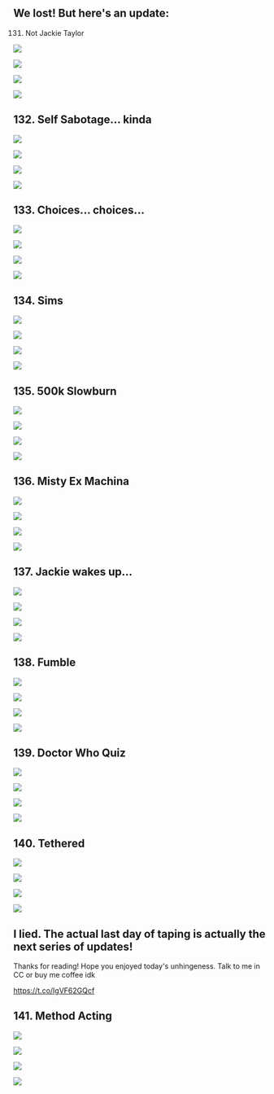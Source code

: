 ## We lost! But here's an update: 
 
 131. Not Jackie Taylor</br> 

![](https://pbs.twimg.com/media/GAvxUm3aYAAMB63.jpg) 

![](https://pbs.twimg.com/media/GAvxU17bsAA_5wL.jpg) 

![](https://pbs.twimg.com/media/GAvxVEEbcAAg1YO.jpg) 

![](https://pbs.twimg.com/media/GAvxVQva8AAu208.jpg)


## 132. Self Sabotage... kinda 

![](https://pbs.twimg.com/media/GAwbSD4bMAAiTNe.jpg) 

![](https://pbs.twimg.com/media/GAwbSQga4AAWvS-.jpg) 

![](https://pbs.twimg.com/media/GAwbSczbMAAoreu.jpg) 

![](https://pbs.twimg.com/media/GAwbSnyacAAQwQN.jpg)


## 133. Choices... choices... 

![](https://pbs.twimg.com/media/GAw95WFbIAAv8J1.jpg) 

![](https://pbs.twimg.com/media/GAw95hibIAIfxxW.jpg) 

![](https://pbs.twimg.com/media/GAw95wkbIAAmlK7.jpg) 

![](https://pbs.twimg.com/media/GAw95_3bIAA4ydu.jpg)


## 134. Sims 

![](https://pbs.twimg.com/media/GA5hSMpbEAAzBLB.jpg) 

![](https://pbs.twimg.com/media/GA5hSaDa8AAe0BD.jpg) 

![](https://pbs.twimg.com/media/GA5hSttaoAAt6Mj.jpg) 

![](https://pbs.twimg.com/media/GA5hS67acAA8zPG.jpg)


## 135. 500k Slowburn 

![](https://pbs.twimg.com/media/GA7iiG_aYAAFlo4.jpg) 

![](https://pbs.twimg.com/media/GA7iiTyaUAAC873.jpg) 

![](https://pbs.twimg.com/media/GA7iijeasAAe7-S.jpg) 

![](https://pbs.twimg.com/media/GA7iiwsaYAAI94O.jpg)


## 136. Misty Ex Machina 

![](https://pbs.twimg.com/media/GA737f0acAAxvbf.jpg) 

![](https://pbs.twimg.com/media/GA737u1b0AAmsR2.jpg) 

![](https://pbs.twimg.com/media/GA737-1b0AAF-x1.jpg) 

![](https://pbs.twimg.com/media/GA738OYa4AAHkdE.jpg)


## 137. Jackie wakes up... 

![](https://pbs.twimg.com/media/GA-4o67b0AAcuLt.jpg) 

![](https://pbs.twimg.com/media/GA-4pLsaMAAnUgr.jpg) 

![](https://pbs.twimg.com/media/GA-4pZgbUAAu0fk.jpg) 

![](https://pbs.twimg.com/media/GA-4pmkasAAvp-V.jpg)


## 138. Fumble 

![](https://pbs.twimg.com/media/GBAvBNFa8AA9G8g.jpg) 

![](https://pbs.twimg.com/media/GBAvBZOacAAO0Ws.jpg) 

![](https://pbs.twimg.com/media/GBAvBlxbsAEEweR.jpg) 

![](https://pbs.twimg.com/media/GBAvB0rakAAgAia.jpg)


## 139. Doctor Who Quiz 

![](https://pbs.twimg.com/media/GBBC9TAaoAASfzj.jpg) 

![](https://pbs.twimg.com/media/GBBC9fCbAAAsxg_.jpg) 

![](https://pbs.twimg.com/media/GBBC9ubbgAAOJvs.jpg) 

![](https://pbs.twimg.com/media/GBBC96Ua8AAVZip.jpg)


## 140. Tethered 

![](https://pbs.twimg.com/media/GBBRX3XaAAAgYDC.jpg) 

![](https://pbs.twimg.com/media/GBBRYFraUAAfquG.jpg) 

![](https://pbs.twimg.com/media/GBBRYUva0AAw0bI.jpg) 

![](https://pbs.twimg.com/media/GBBRYiQbwAAtIFW.jpg)


## I lied. The actual last day of taping is actually the next series of updates!  

Thanks for reading! Hope you enjoyed today's unhingeness. Talk to me in CC or buy me coffee idk

https://t.co/IgVF62GQcf


## 141. Method Acting 

![](https://pbs.twimg.com/media/GBTh3vPaEAAriFT.jpg) 

![](https://pbs.twimg.com/media/GBTh3-SbUAAVn24.jpg) 

![](https://pbs.twimg.com/media/GBTh4P7a0AAvNZa.jpg) 

![](https://pbs.twimg.com/media/GBTh4febMAA-VPA.jpg)